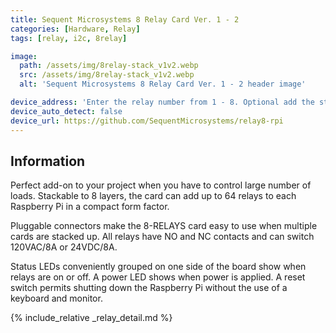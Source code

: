 ```yaml
---
title: Sequent Microsystems 8 Relay Card Ver. 1 - 2
categories: [Hardware, Relay]
tags: [relay, i2c, 8relay]

image:
  path: /assets/img/8relay-stack_v1v2.webp
  src: /assets/img/8relay-stack_v1v2.webp
  alt: 'Sequent Microsystems 8 Relay Card Ver. 1 - 2 header image'

device_address: 'Enter the relay number from 1 - 8. Optional add the stack level number. Default 0.<br />`1,2`'
device_auto_detect: false
device_url: https://github.com/SequentMicrosystems/relay8-rpi
---
```


## Information

Perfect add-on to your project when you have to control large number of loads. Stackable to 8 layers, the card can add up to 64 relays to each Raspberry Pi in a compact form factor.

Pluggable connectors make the 8-RELAYS card easy to use when multiple cards are stacked up. All relays have NO and NC contacts and can switch 120VAC/8A or 24VDC/8A.

Status LEDs conveniently grouped on one side of the board show when relays are on or off. A power LED shows when power is applied. A reset switch permits shutting down the Raspberry Pi without the use of a keyboard and monitor.

{% include_relative _relay_detail.md %}
